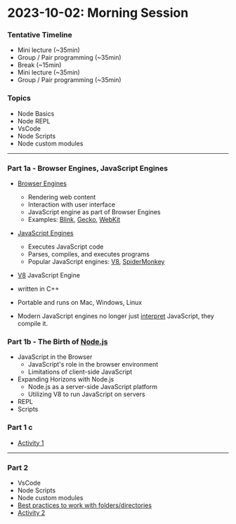 # 2023-10-02: Morning Session

### Tentative Timeline

- Mini lecture (~35min)
- Group / Pair programming (~35min)
- Break (~15min)
- Mini lecture (~35min)
- Group / Pair programming (~35min)


### Topics 

- Node Basics
- Node REPL
- VsCode
- Node Scripts
- Node custom modules

---


### Part 1a - Browser Engines, JavaScript Engines

- [Browser Engines]
  - Rendering web content
  - Interaction with user interface
  - JavaScript engine as part of Browser Engines
  - Examples: [Blink], [Gecko], [WebKit]

- [JavaScript Engines]
  - Executes JavaScript code
  - Parses, compiles, and executes programs
  - Popular JavaScript engines: [V8], [SpiderMonkey]

-  [V8] JavaScript Engine
  - written in C++
  - Portable and runs on Mac, Windows, Linux
  - Modern JavaScript engines no longer just [interpret] JavaScript, they compile it.

### Part 1b - The Birth of [Node.js]

- JavaScript in the Browser
  - JavaScript's role in the browser environment
  - Limitations of client-side JavaScript
- Expanding Horizons with Node.js
  - Node.js as a server-side JavaScript platform
  - Utilizing V8 to run JavaScript on servers
- REPL
- Scripts


###  Part 1 c

- [Activity 1](./activity1.md)

---

### Part 2

- VsCode
- Node Scripts
- Node custom modules
- [Best practices to work with folders/directories](./cli.md)
- [Activity 2](./activity2.md)




 


<!-- Links -->
[Browser Engines]:https://en.wikipedia.org/wiki/Browser_engine
[Blink]:https://en.wikipedia.org/wiki/Blink_(browser_engine)
[Gecko]:https://en.wikipedia.org/wiki/Gecko_(software)
[WebKit]:https://en.wikipedia.org/wiki/WebKit
[JavaScript Engines]:https://en.wikipedia.org/wiki/JavaScript_engine
[V8]:https://en.wikipedia.org/wiki/V8_(JavaScript_engine)
[SpiderMonkey]:https://en.wikipedia.org/wiki/SpiderMonkey
[interpret]:https://nodejs.dev/en/learn/the-v8-javascript-engine/
[Node.js]:https://nodejs.dev/en/learn/
[JS Engines]:https://github.com/tx00-web/material/tree/main/Backend-related/JS-engines.md
[Node Intro]:https://github.com/tx00-web/material/tree/main/Backend-related/node-intro.md
[Variables]:https://github.com/tx00-web/material/tree/main/JS-related/variables.md
[Arrow Functions]:https://github.com/tx00-web/material/tree/main/JS-related/arrow-functions.md
[Functions]:https://github.com/tx00-web/material/tree/main/JS-related/functions.md
[Modern JavaScript Tutorial]:https://www.youtube.com/playlist?list=PL4cUxeGkcC9haFPT7J25Q9GRB_ZkFrQAc
